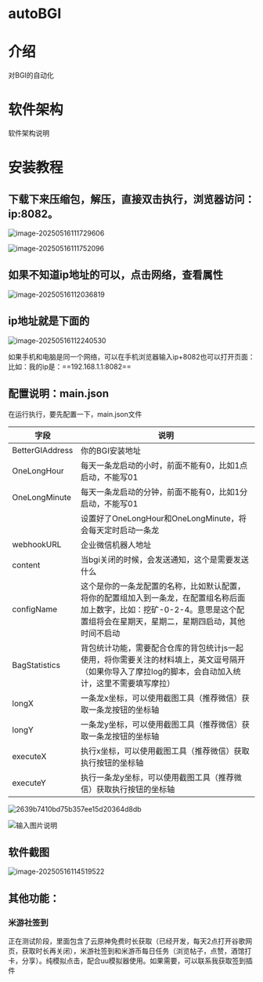 # autoBGI

# 介绍
对BGI的自动化

# 软件架构
软件架构说明

# 安装教程

## 下载下来压缩包，解压，直接双击执行，浏览器访问：ip:8082。

![image-20250516111729606](./assets/image-20250516111729606.png)

![image-20250516111752096](./assets/image-20250516111752096.png)





## 如果不知道ip地址的可以，点击网络，查看属性

![image-20250516112036819](./assets/image-20250516112036819.png)



## ip地址就是下面的

![image-20250516112240530](./assets/image-20250516112240530.png)

如果手机和电脑是同一个网络，可以在手机浏览器输入ip+8082也可以打开页面：比如：我的ip是：==192.168.1.1:8082==

## 配置说明：main.json

在运行执行，要先配置一下，main.json文件

| 字段            | 说明                                                         |
| --------------- | ------------------------------------------------------------ |
| BetterGIAddress | 你的BGI安装地址                                              |
| OneLongHour     | 每天一条龙启动的小时，前面不能有0，比如1点启动，不能写01     |
| OneLongMinute   | 每天一条龙启动的分钟，前面不能有0，比如1分启动，不能写01     |
|                 | 设置好了OneLongHour和OneLongMinute，将会每天定时启动一条龙   |
| webhookURL      | 企业微信机器人地址                                           |
| content         | 当bgi关闭的时候，会发送通知，这个是需要发送什么              |
| configName      | 这个是你的一条龙配置的名称，比如默认配置，将你的配置组加入到一条龙，在配置组名称后面加上数字，比如：挖矿-0-2-4。意思是这个配置组将会在星期天，星期二，星期四启动，其他时间不启动 |
| BagStatistics   | 背包统计功能，需要配合仓库的背包统计js一起使用，将你需要关注的材料填上，英文逗号隔开（如果你导入了摩拉log的脚本，会自动加入统计，这里不需要填写摩拉） |
| longX           | 一条龙x坐标，可以使用截图工具（推荐微信）获取一条龙按钮的坐标轴 |
| longY           | 一条龙y坐标，可以使用截图工具（推荐微信）获取一条龙按钮的坐标轴 |
| executeX        | 执行x坐标，可以使用截图工具（推荐微信）获取执行按钮的坐标轴 |
| executeY        | 执行一条龙y坐标，可以使用截图工具（推荐微信）获取执行按钮的坐标轴 |

![2639b7410bd75b357ee15d20364d8db](./assets/2639b7410bd75b357ee15d20364d8db.jpg)

![输入图片说明](./assets/20e8450de0b7ec843a51790f1a3321c1.png)



## 软件截图

![image-20250516114519522](./assets/image-20250516114519522.png)

## 其他功能：

### 米游社签到

正在测试阶段，里面包含了云原神免费时长获取（已经开发，每天2点打开谷歌网页，获取时长再关闭），米游社签到和米游币每日任务（浏览帖子，点赞，酒馆打卡，分享）。纯模拟点击，配合uu模拟器使用。如果需要，可以联系我获取签到插件
